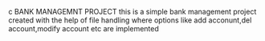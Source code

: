 c BANK MANAGEMNT PROJECT
this is a simple bank management project created with the help 
of file handling where options like add acconunt,del account,modify account
etc are implemented

